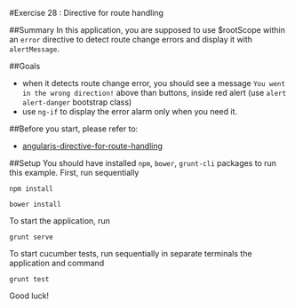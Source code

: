 #Exercise 28 : Directive for route handling

##Summary
In this application, you are supposed to use $rootScope within an `error` directive to detect route change errors and display it with `alertMessage`.

##Goals
* when it detects route change error, you should see a message `You went in the wrong direction!` above than buttons, inside red alert (use `alert 
alert-danger` bootstrap class)
* use `ng-if` to display the error alarm only when you need it.

##Before you start, please refer to:
* [angularjs-directive-for-route-handling](https://egghead.io/lessons/angularjs-directive-for-route-handling)


##Setup
You should have installed `npm`, `bower`, `grunt-cli`  packages to run this example. First, run sequentially

```
npm install
```

```
bower install
```

To start the application, run

```
grunt serve
```

To start cucumber tests, run sequentially in separate terminals the application and command

```
grunt test
```


Good luck!
